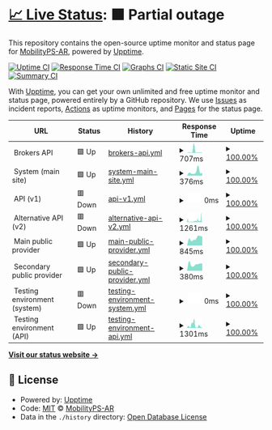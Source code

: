 # [📈 Live Status](https://status.mobilityps.com): <!--live status--> **🟧 Partial outage**

This repository contains the open-source uptime monitor and status page for [MobilityPS-AR](https://status.mobilityps.com), powered by [Upptime](https://github.com/upptime/upptime).

[![Uptime CI](https://github.com/MobilityPS-AR/upptime/workflows/Uptime%20CI/badge.svg)](https://github.com/upptime/upptime/actions?query=workflow%3A%22Uptime+CI%22)
[![Response Time CI](https://github.com/MobilityPS-AR/upptime/workflows/Response%20Time%20CI/badge.svg)](https://github.com/upptime/upptime/actions?query=workflow%3A%22Response+Time+CI%22)
[![Graphs CI](https://github.com/MobilityPS-AR/upptime/workflows/Graphs%20CI/badge.svg)](https://github.com/upptime/upptime/actions?query=workflow%3A%22Graphs+CI%22)
[![Static Site CI](https://github.com/MobilityPS-AR/upptime/workflows/Static%20Site%20CI/badge.svg)](https://github.com/upptime/upptime/actions?query=workflow%3A%22Static+Site+CI%22)
[![Summary CI](https://github.com/MobilityPS-AR/upptime/workflows/Summary%20CI/badge.svg)](https://github.com/upptime/upptime/actions?query=workflow%3A%22Summary+CI%22)

With [Upptime](https://upptime.js.org), you can get your own unlimited and free uptime monitor and status page, powered entirely by a GitHub repository. We use [Issues](https://github.com/MobilityPS-AR/upptime/issues) as incident reports, [Actions](https://github.com/MobilityPS-AR/upptime/actions) as uptime monitors, and [Pages](https://status.mobilityps.com) for the status page.

<!--start: status pages-->
<!-- This summary is generated by Upptime (https://github.com/upptime/upptime) -->
<!-- Do not edit this manually, your changes will be overwritten -->
<!-- prettier-ignore -->
| URL | Status | History | Response Time | Uptime |
| --- | ------ | ------- | ------------- | ------ |
| <img alt="" src="https://favicons.githubusercontent.com/null" height="13"> Brokers API | 🟩 Up | [brokers-api.yml](https://github.com/MobilityPS-AR/upptime/commits/HEAD/history/brokers-api.yml) | <details><summary><img alt="Response time graph" src="./graphs/brokers-api/response-time-week.png" height="20"> 707ms</summary><br><a href="https://status.mobilityps.com/history/brokers-api"><img alt="Response time 282" src="https://img.shields.io/endpoint?url=https%3A%2F%2Fraw.githubusercontent.com%2FMobilityPS-AR%2Fupptime%2FHEAD%2Fapi%2Fbrokers-api%2Fresponse-time.json"></a><br><a href="https://status.mobilityps.com/history/brokers-api"><img alt="24-hour response time 668" src="https://img.shields.io/endpoint?url=https%3A%2F%2Fraw.githubusercontent.com%2FMobilityPS-AR%2Fupptime%2FHEAD%2Fapi%2Fbrokers-api%2Fresponse-time-day.json"></a><br><a href="https://status.mobilityps.com/history/brokers-api"><img alt="7-day response time 707" src="https://img.shields.io/endpoint?url=https%3A%2F%2Fraw.githubusercontent.com%2FMobilityPS-AR%2Fupptime%2FHEAD%2Fapi%2Fbrokers-api%2Fresponse-time-week.json"></a><br><a href="https://status.mobilityps.com/history/brokers-api"><img alt="30-day response time 324" src="https://img.shields.io/endpoint?url=https%3A%2F%2Fraw.githubusercontent.com%2FMobilityPS-AR%2Fupptime%2FHEAD%2Fapi%2Fbrokers-api%2Fresponse-time-month.json"></a><br><a href="https://status.mobilityps.com/history/brokers-api"><img alt="1-year response time 286" src="https://img.shields.io/endpoint?url=https%3A%2F%2Fraw.githubusercontent.com%2FMobilityPS-AR%2Fupptime%2FHEAD%2Fapi%2Fbrokers-api%2Fresponse-time-year.json"></a></details> | <details><summary><a href="https://status.mobilityps.com/history/brokers-api">100.00%</a></summary><a href="https://status.mobilityps.com/history/brokers-api"><img alt="All-time uptime 100.00%" src="https://img.shields.io/endpoint?url=https%3A%2F%2Fraw.githubusercontent.com%2FMobilityPS-AR%2Fupptime%2FHEAD%2Fapi%2Fbrokers-api%2Fuptime.json"></a><br><a href="https://status.mobilityps.com/history/brokers-api"><img alt="24-hour uptime 100.00%" src="https://img.shields.io/endpoint?url=https%3A%2F%2Fraw.githubusercontent.com%2FMobilityPS-AR%2Fupptime%2FHEAD%2Fapi%2Fbrokers-api%2Fuptime-day.json"></a><br><a href="https://status.mobilityps.com/history/brokers-api"><img alt="7-day uptime 100.00%" src="https://img.shields.io/endpoint?url=https%3A%2F%2Fraw.githubusercontent.com%2FMobilityPS-AR%2Fupptime%2FHEAD%2Fapi%2Fbrokers-api%2Fuptime-week.json"></a><br><a href="https://status.mobilityps.com/history/brokers-api"><img alt="30-day uptime 100.00%" src="https://img.shields.io/endpoint?url=https%3A%2F%2Fraw.githubusercontent.com%2FMobilityPS-AR%2Fupptime%2FHEAD%2Fapi%2Fbrokers-api%2Fuptime-month.json"></a><br><a href="https://status.mobilityps.com/history/brokers-api"><img alt="1-year uptime 100.00%" src="https://img.shields.io/endpoint?url=https%3A%2F%2Fraw.githubusercontent.com%2FMobilityPS-AR%2Fupptime%2FHEAD%2Fapi%2Fbrokers-api%2Fuptime-year.json"></a></details>
| <img alt="" src="https://favicons.githubusercontent.com/null" height="13"> System (main site) | 🟩 Up | [system-main-site.yml](https://github.com/MobilityPS-AR/upptime/commits/HEAD/history/system-main-site.yml) | <details><summary><img alt="Response time graph" src="./graphs/system-main-site/response-time-week.png" height="20"> 376ms</summary><br><a href="https://status.mobilityps.com/history/system-main-site"><img alt="Response time 619" src="https://img.shields.io/endpoint?url=https%3A%2F%2Fraw.githubusercontent.com%2FMobilityPS-AR%2Fupptime%2FHEAD%2Fapi%2Fsystem-main-site%2Fresponse-time.json"></a><br><a href="https://status.mobilityps.com/history/system-main-site"><img alt="24-hour response time 242" src="https://img.shields.io/endpoint?url=https%3A%2F%2Fraw.githubusercontent.com%2FMobilityPS-AR%2Fupptime%2FHEAD%2Fapi%2Fsystem-main-site%2Fresponse-time-day.json"></a><br><a href="https://status.mobilityps.com/history/system-main-site"><img alt="7-day response time 376" src="https://img.shields.io/endpoint?url=https%3A%2F%2Fraw.githubusercontent.com%2FMobilityPS-AR%2Fupptime%2FHEAD%2Fapi%2Fsystem-main-site%2Fresponse-time-week.json"></a><br><a href="https://status.mobilityps.com/history/system-main-site"><img alt="30-day response time 314" src="https://img.shields.io/endpoint?url=https%3A%2F%2Fraw.githubusercontent.com%2FMobilityPS-AR%2Fupptime%2FHEAD%2Fapi%2Fsystem-main-site%2Fresponse-time-month.json"></a><br><a href="https://status.mobilityps.com/history/system-main-site"><img alt="1-year response time 618" src="https://img.shields.io/endpoint?url=https%3A%2F%2Fraw.githubusercontent.com%2FMobilityPS-AR%2Fupptime%2FHEAD%2Fapi%2Fsystem-main-site%2Fresponse-time-year.json"></a></details> | <details><summary><a href="https://status.mobilityps.com/history/system-main-site">100.00%</a></summary><a href="https://status.mobilityps.com/history/system-main-site"><img alt="All-time uptime 100.00%" src="https://img.shields.io/endpoint?url=https%3A%2F%2Fraw.githubusercontent.com%2FMobilityPS-AR%2Fupptime%2FHEAD%2Fapi%2Fsystem-main-site%2Fuptime.json"></a><br><a href="https://status.mobilityps.com/history/system-main-site"><img alt="24-hour uptime 100.00%" src="https://img.shields.io/endpoint?url=https%3A%2F%2Fraw.githubusercontent.com%2FMobilityPS-AR%2Fupptime%2FHEAD%2Fapi%2Fsystem-main-site%2Fuptime-day.json"></a><br><a href="https://status.mobilityps.com/history/system-main-site"><img alt="7-day uptime 100.00%" src="https://img.shields.io/endpoint?url=https%3A%2F%2Fraw.githubusercontent.com%2FMobilityPS-AR%2Fupptime%2FHEAD%2Fapi%2Fsystem-main-site%2Fuptime-week.json"></a><br><a href="https://status.mobilityps.com/history/system-main-site"><img alt="30-day uptime 100.00%" src="https://img.shields.io/endpoint?url=https%3A%2F%2Fraw.githubusercontent.com%2FMobilityPS-AR%2Fupptime%2FHEAD%2Fapi%2Fsystem-main-site%2Fuptime-month.json"></a><br><a href="https://status.mobilityps.com/history/system-main-site"><img alt="1-year uptime 100.00%" src="https://img.shields.io/endpoint?url=https%3A%2F%2Fraw.githubusercontent.com%2FMobilityPS-AR%2Fupptime%2FHEAD%2Fapi%2Fsystem-main-site%2Fuptime-year.json"></a></details>
| <img alt="" src="https://favicons.githubusercontent.com/null" height="13"> API (v1) | 🟥 Down | [api-v1.yml](https://github.com/MobilityPS-AR/upptime/commits/HEAD/history/api-v1.yml) | <details><summary><img alt="Response time graph" src="./graphs/api-v1/response-time-week.png" height="20"> 0ms</summary><br><a href="https://status.mobilityps.com/history/api-v1"><img alt="Response time 836" src="https://img.shields.io/endpoint?url=https%3A%2F%2Fraw.githubusercontent.com%2FMobilityPS-AR%2Fupptime%2FHEAD%2Fapi%2Fapi-v1%2Fresponse-time.json"></a><br><a href="https://status.mobilityps.com/history/api-v1"><img alt="24-hour response time 0" src="https://img.shields.io/endpoint?url=https%3A%2F%2Fraw.githubusercontent.com%2FMobilityPS-AR%2Fupptime%2FHEAD%2Fapi%2Fapi-v1%2Fresponse-time-day.json"></a><br><a href="https://status.mobilityps.com/history/api-v1"><img alt="7-day response time 0" src="https://img.shields.io/endpoint?url=https%3A%2F%2Fraw.githubusercontent.com%2FMobilityPS-AR%2Fupptime%2FHEAD%2Fapi%2Fapi-v1%2Fresponse-time-week.json"></a><br><a href="https://status.mobilityps.com/history/api-v1"><img alt="30-day response time 0" src="https://img.shields.io/endpoint?url=https%3A%2F%2Fraw.githubusercontent.com%2FMobilityPS-AR%2Fupptime%2FHEAD%2Fapi%2Fapi-v1%2Fresponse-time-month.json"></a><br><a href="https://status.mobilityps.com/history/api-v1"><img alt="1-year response time 848" src="https://img.shields.io/endpoint?url=https%3A%2F%2Fraw.githubusercontent.com%2FMobilityPS-AR%2Fupptime%2FHEAD%2Fapi%2Fapi-v1%2Fresponse-time-year.json"></a></details> | <details><summary><a href="https://status.mobilityps.com/history/api-v1">100.00%</a></summary><a href="https://status.mobilityps.com/history/api-v1"><img alt="All-time uptime 100.00%" src="https://img.shields.io/endpoint?url=https%3A%2F%2Fraw.githubusercontent.com%2FMobilityPS-AR%2Fupptime%2FHEAD%2Fapi%2Fapi-v1%2Fuptime.json"></a><br><a href="https://status.mobilityps.com/history/api-v1"><img alt="24-hour uptime 100.00%" src="https://img.shields.io/endpoint?url=https%3A%2F%2Fraw.githubusercontent.com%2FMobilityPS-AR%2Fupptime%2FHEAD%2Fapi%2Fapi-v1%2Fuptime-day.json"></a><br><a href="https://status.mobilityps.com/history/api-v1"><img alt="7-day uptime 100.00%" src="https://img.shields.io/endpoint?url=https%3A%2F%2Fraw.githubusercontent.com%2FMobilityPS-AR%2Fupptime%2FHEAD%2Fapi%2Fapi-v1%2Fuptime-week.json"></a><br><a href="https://status.mobilityps.com/history/api-v1"><img alt="30-day uptime 100.00%" src="https://img.shields.io/endpoint?url=https%3A%2F%2Fraw.githubusercontent.com%2FMobilityPS-AR%2Fupptime%2FHEAD%2Fapi%2Fapi-v1%2Fuptime-month.json"></a><br><a href="https://status.mobilityps.com/history/api-v1"><img alt="1-year uptime 100.00%" src="https://img.shields.io/endpoint?url=https%3A%2F%2Fraw.githubusercontent.com%2FMobilityPS-AR%2Fupptime%2FHEAD%2Fapi%2Fapi-v1%2Fuptime-year.json"></a></details>
| <img alt="" src="https://favicons.githubusercontent.com/null" height="13"> Alternative API (v2) | 🟥 Down | [alternative-api-v2.yml](https://github.com/MobilityPS-AR/upptime/commits/HEAD/history/alternative-api-v2.yml) | <details><summary><img alt="Response time graph" src="./graphs/alternative-api-v2/response-time-week.png" height="20"> 1261ms</summary><br><a href="https://status.mobilityps.com/history/alternative-api-v2"><img alt="Response time 951" src="https://img.shields.io/endpoint?url=https%3A%2F%2Fraw.githubusercontent.com%2FMobilityPS-AR%2Fupptime%2FHEAD%2Fapi%2Falternative-api-v2%2Fresponse-time.json"></a><br><a href="https://status.mobilityps.com/history/alternative-api-v2"><img alt="24-hour response time 0" src="https://img.shields.io/endpoint?url=https%3A%2F%2Fraw.githubusercontent.com%2FMobilityPS-AR%2Fupptime%2FHEAD%2Fapi%2Falternative-api-v2%2Fresponse-time-day.json"></a><br><a href="https://status.mobilityps.com/history/alternative-api-v2"><img alt="7-day response time 1261" src="https://img.shields.io/endpoint?url=https%3A%2F%2Fraw.githubusercontent.com%2FMobilityPS-AR%2Fupptime%2FHEAD%2Fapi%2Falternative-api-v2%2Fresponse-time-week.json"></a><br><a href="https://status.mobilityps.com/history/alternative-api-v2"><img alt="30-day response time 1441" src="https://img.shields.io/endpoint?url=https%3A%2F%2Fraw.githubusercontent.com%2FMobilityPS-AR%2Fupptime%2FHEAD%2Fapi%2Falternative-api-v2%2Fresponse-time-month.json"></a><br><a href="https://status.mobilityps.com/history/alternative-api-v2"><img alt="1-year response time 997" src="https://img.shields.io/endpoint?url=https%3A%2F%2Fraw.githubusercontent.com%2FMobilityPS-AR%2Fupptime%2FHEAD%2Fapi%2Falternative-api-v2%2Fresponse-time-year.json"></a></details> | <details><summary><a href="https://status.mobilityps.com/history/alternative-api-v2">100.00%</a></summary><a href="https://status.mobilityps.com/history/alternative-api-v2"><img alt="All-time uptime 100.00%" src="https://img.shields.io/endpoint?url=https%3A%2F%2Fraw.githubusercontent.com%2FMobilityPS-AR%2Fupptime%2FHEAD%2Fapi%2Falternative-api-v2%2Fuptime.json"></a><br><a href="https://status.mobilityps.com/history/alternative-api-v2"><img alt="24-hour uptime 100.00%" src="https://img.shields.io/endpoint?url=https%3A%2F%2Fraw.githubusercontent.com%2FMobilityPS-AR%2Fupptime%2FHEAD%2Fapi%2Falternative-api-v2%2Fuptime-day.json"></a><br><a href="https://status.mobilityps.com/history/alternative-api-v2"><img alt="7-day uptime 100.00%" src="https://img.shields.io/endpoint?url=https%3A%2F%2Fraw.githubusercontent.com%2FMobilityPS-AR%2Fupptime%2FHEAD%2Fapi%2Falternative-api-v2%2Fuptime-week.json"></a><br><a href="https://status.mobilityps.com/history/alternative-api-v2"><img alt="30-day uptime 100.00%" src="https://img.shields.io/endpoint?url=https%3A%2F%2Fraw.githubusercontent.com%2FMobilityPS-AR%2Fupptime%2FHEAD%2Fapi%2Falternative-api-v2%2Fuptime-month.json"></a><br><a href="https://status.mobilityps.com/history/alternative-api-v2"><img alt="1-year uptime 100.00%" src="https://img.shields.io/endpoint?url=https%3A%2F%2Fraw.githubusercontent.com%2FMobilityPS-AR%2Fupptime%2FHEAD%2Fapi%2Falternative-api-v2%2Fuptime-year.json"></a></details>
| <img alt="" src="https://favicons.githubusercontent.com/null" height="13"> Main public provider | 🟩 Up | [main-public-provider.yml](https://github.com/MobilityPS-AR/upptime/commits/HEAD/history/main-public-provider.yml) | <details><summary><img alt="Response time graph" src="./graphs/main-public-provider/response-time-week.png" height="20"> 845ms</summary><br><a href="https://status.mobilityps.com/history/main-public-provider"><img alt="Response time 734" src="https://img.shields.io/endpoint?url=https%3A%2F%2Fraw.githubusercontent.com%2FMobilityPS-AR%2Fupptime%2FHEAD%2Fapi%2Fmain-public-provider%2Fresponse-time.json"></a><br><a href="https://status.mobilityps.com/history/main-public-provider"><img alt="24-hour response time 1035" src="https://img.shields.io/endpoint?url=https%3A%2F%2Fraw.githubusercontent.com%2FMobilityPS-AR%2Fupptime%2FHEAD%2Fapi%2Fmain-public-provider%2Fresponse-time-day.json"></a><br><a href="https://status.mobilityps.com/history/main-public-provider"><img alt="7-day response time 845" src="https://img.shields.io/endpoint?url=https%3A%2F%2Fraw.githubusercontent.com%2FMobilityPS-AR%2Fupptime%2FHEAD%2Fapi%2Fmain-public-provider%2Fresponse-time-week.json"></a><br><a href="https://status.mobilityps.com/history/main-public-provider"><img alt="30-day response time 826" src="https://img.shields.io/endpoint?url=https%3A%2F%2Fraw.githubusercontent.com%2FMobilityPS-AR%2Fupptime%2FHEAD%2Fapi%2Fmain-public-provider%2Fresponse-time-month.json"></a><br><a href="https://status.mobilityps.com/history/main-public-provider"><img alt="1-year response time 697" src="https://img.shields.io/endpoint?url=https%3A%2F%2Fraw.githubusercontent.com%2FMobilityPS-AR%2Fupptime%2FHEAD%2Fapi%2Fmain-public-provider%2Fresponse-time-year.json"></a></details> | <details><summary><a href="https://status.mobilityps.com/history/main-public-provider">100.00%</a></summary><a href="https://status.mobilityps.com/history/main-public-provider"><img alt="All-time uptime 100.00%" src="https://img.shields.io/endpoint?url=https%3A%2F%2Fraw.githubusercontent.com%2FMobilityPS-AR%2Fupptime%2FHEAD%2Fapi%2Fmain-public-provider%2Fuptime.json"></a><br><a href="https://status.mobilityps.com/history/main-public-provider"><img alt="24-hour uptime 100.00%" src="https://img.shields.io/endpoint?url=https%3A%2F%2Fraw.githubusercontent.com%2FMobilityPS-AR%2Fupptime%2FHEAD%2Fapi%2Fmain-public-provider%2Fuptime-day.json"></a><br><a href="https://status.mobilityps.com/history/main-public-provider"><img alt="7-day uptime 100.00%" src="https://img.shields.io/endpoint?url=https%3A%2F%2Fraw.githubusercontent.com%2FMobilityPS-AR%2Fupptime%2FHEAD%2Fapi%2Fmain-public-provider%2Fuptime-week.json"></a><br><a href="https://status.mobilityps.com/history/main-public-provider"><img alt="30-day uptime 100.00%" src="https://img.shields.io/endpoint?url=https%3A%2F%2Fraw.githubusercontent.com%2FMobilityPS-AR%2Fupptime%2FHEAD%2Fapi%2Fmain-public-provider%2Fuptime-month.json"></a><br><a href="https://status.mobilityps.com/history/main-public-provider"><img alt="1-year uptime 100.00%" src="https://img.shields.io/endpoint?url=https%3A%2F%2Fraw.githubusercontent.com%2FMobilityPS-AR%2Fupptime%2FHEAD%2Fapi%2Fmain-public-provider%2Fuptime-year.json"></a></details>
| <img alt="" src="https://favicons.githubusercontent.com/null" height="13"> Secondary public provider | 🟩 Up | [secondary-public-provider.yml](https://github.com/MobilityPS-AR/upptime/commits/HEAD/history/secondary-public-provider.yml) | <details><summary><img alt="Response time graph" src="./graphs/secondary-public-provider/response-time-week.png" height="20"> 380ms</summary><br><a href="https://status.mobilityps.com/history/secondary-public-provider"><img alt="Response time 950" src="https://img.shields.io/endpoint?url=https%3A%2F%2Fraw.githubusercontent.com%2FMobilityPS-AR%2Fupptime%2FHEAD%2Fapi%2Fsecondary-public-provider%2Fresponse-time.json"></a><br><a href="https://status.mobilityps.com/history/secondary-public-provider"><img alt="24-hour response time 423" src="https://img.shields.io/endpoint?url=https%3A%2F%2Fraw.githubusercontent.com%2FMobilityPS-AR%2Fupptime%2FHEAD%2Fapi%2Fsecondary-public-provider%2Fresponse-time-day.json"></a><br><a href="https://status.mobilityps.com/history/secondary-public-provider"><img alt="7-day response time 380" src="https://img.shields.io/endpoint?url=https%3A%2F%2Fraw.githubusercontent.com%2FMobilityPS-AR%2Fupptime%2FHEAD%2Fapi%2Fsecondary-public-provider%2Fresponse-time-week.json"></a><br><a href="https://status.mobilityps.com/history/secondary-public-provider"><img alt="30-day response time 377" src="https://img.shields.io/endpoint?url=https%3A%2F%2Fraw.githubusercontent.com%2FMobilityPS-AR%2Fupptime%2FHEAD%2Fapi%2Fsecondary-public-provider%2Fresponse-time-month.json"></a><br><a href="https://status.mobilityps.com/history/secondary-public-provider"><img alt="1-year response time 1021" src="https://img.shields.io/endpoint?url=https%3A%2F%2Fraw.githubusercontent.com%2FMobilityPS-AR%2Fupptime%2FHEAD%2Fapi%2Fsecondary-public-provider%2Fresponse-time-year.json"></a></details> | <details><summary><a href="https://status.mobilityps.com/history/secondary-public-provider">100.00%</a></summary><a href="https://status.mobilityps.com/history/secondary-public-provider"><img alt="All-time uptime 100.00%" src="https://img.shields.io/endpoint?url=https%3A%2F%2Fraw.githubusercontent.com%2FMobilityPS-AR%2Fupptime%2FHEAD%2Fapi%2Fsecondary-public-provider%2Fuptime.json"></a><br><a href="https://status.mobilityps.com/history/secondary-public-provider"><img alt="24-hour uptime 100.00%" src="https://img.shields.io/endpoint?url=https%3A%2F%2Fraw.githubusercontent.com%2FMobilityPS-AR%2Fupptime%2FHEAD%2Fapi%2Fsecondary-public-provider%2Fuptime-day.json"></a><br><a href="https://status.mobilityps.com/history/secondary-public-provider"><img alt="7-day uptime 100.00%" src="https://img.shields.io/endpoint?url=https%3A%2F%2Fraw.githubusercontent.com%2FMobilityPS-AR%2Fupptime%2FHEAD%2Fapi%2Fsecondary-public-provider%2Fuptime-week.json"></a><br><a href="https://status.mobilityps.com/history/secondary-public-provider"><img alt="30-day uptime 100.00%" src="https://img.shields.io/endpoint?url=https%3A%2F%2Fraw.githubusercontent.com%2FMobilityPS-AR%2Fupptime%2FHEAD%2Fapi%2Fsecondary-public-provider%2Fuptime-month.json"></a><br><a href="https://status.mobilityps.com/history/secondary-public-provider"><img alt="1-year uptime 100.00%" src="https://img.shields.io/endpoint?url=https%3A%2F%2Fraw.githubusercontent.com%2FMobilityPS-AR%2Fupptime%2FHEAD%2Fapi%2Fsecondary-public-provider%2Fuptime-year.json"></a></details>
| <img alt="" src="https://favicons.githubusercontent.com/null" height="13"> Testing environment (system) | 🟥 Down | [testing-environment-system.yml](https://github.com/MobilityPS-AR/upptime/commits/HEAD/history/testing-environment-system.yml) | <details><summary><img alt="Response time graph" src="./graphs/testing-environment-system/response-time-week.png" height="20"> 0ms</summary><br><a href="https://status.mobilityps.com/history/testing-environment-system"><img alt="Response time 1493" src="https://img.shields.io/endpoint?url=https%3A%2F%2Fraw.githubusercontent.com%2FMobilityPS-AR%2Fupptime%2FHEAD%2Fapi%2Ftesting-environment-system%2Fresponse-time.json"></a><br><a href="https://status.mobilityps.com/history/testing-environment-system"><img alt="24-hour response time 0" src="https://img.shields.io/endpoint?url=https%3A%2F%2Fraw.githubusercontent.com%2FMobilityPS-AR%2Fupptime%2FHEAD%2Fapi%2Ftesting-environment-system%2Fresponse-time-day.json"></a><br><a href="https://status.mobilityps.com/history/testing-environment-system"><img alt="7-day response time 0" src="https://img.shields.io/endpoint?url=https%3A%2F%2Fraw.githubusercontent.com%2FMobilityPS-AR%2Fupptime%2FHEAD%2Fapi%2Ftesting-environment-system%2Fresponse-time-week.json"></a><br><a href="https://status.mobilityps.com/history/testing-environment-system"><img alt="30-day response time 0" src="https://img.shields.io/endpoint?url=https%3A%2F%2Fraw.githubusercontent.com%2FMobilityPS-AR%2Fupptime%2FHEAD%2Fapi%2Ftesting-environment-system%2Fresponse-time-month.json"></a><br><a href="https://status.mobilityps.com/history/testing-environment-system"><img alt="1-year response time 1854" src="https://img.shields.io/endpoint?url=https%3A%2F%2Fraw.githubusercontent.com%2FMobilityPS-AR%2Fupptime%2FHEAD%2Fapi%2Ftesting-environment-system%2Fresponse-time-year.json"></a></details> | <details><summary><a href="https://status.mobilityps.com/history/testing-environment-system">100.00%</a></summary><a href="https://status.mobilityps.com/history/testing-environment-system"><img alt="All-time uptime 100.00%" src="https://img.shields.io/endpoint?url=https%3A%2F%2Fraw.githubusercontent.com%2FMobilityPS-AR%2Fupptime%2FHEAD%2Fapi%2Ftesting-environment-system%2Fuptime.json"></a><br><a href="https://status.mobilityps.com/history/testing-environment-system"><img alt="24-hour uptime 100.00%" src="https://img.shields.io/endpoint?url=https%3A%2F%2Fraw.githubusercontent.com%2FMobilityPS-AR%2Fupptime%2FHEAD%2Fapi%2Ftesting-environment-system%2Fuptime-day.json"></a><br><a href="https://status.mobilityps.com/history/testing-environment-system"><img alt="7-day uptime 100.00%" src="https://img.shields.io/endpoint?url=https%3A%2F%2Fraw.githubusercontent.com%2FMobilityPS-AR%2Fupptime%2FHEAD%2Fapi%2Ftesting-environment-system%2Fuptime-week.json"></a><br><a href="https://status.mobilityps.com/history/testing-environment-system"><img alt="30-day uptime 100.00%" src="https://img.shields.io/endpoint?url=https%3A%2F%2Fraw.githubusercontent.com%2FMobilityPS-AR%2Fupptime%2FHEAD%2Fapi%2Ftesting-environment-system%2Fuptime-month.json"></a><br><a href="https://status.mobilityps.com/history/testing-environment-system"><img alt="1-year uptime 100.00%" src="https://img.shields.io/endpoint?url=https%3A%2F%2Fraw.githubusercontent.com%2FMobilityPS-AR%2Fupptime%2FHEAD%2Fapi%2Ftesting-environment-system%2Fuptime-year.json"></a></details>
| <img alt="" src="https://favicons.githubusercontent.com/null" height="13"> Testing environment (API) | 🟩 Up | [testing-environment-api.yml](https://github.com/MobilityPS-AR/upptime/commits/HEAD/history/testing-environment-api.yml) | <details><summary><img alt="Response time graph" src="./graphs/testing-environment-api/response-time-week.png" height="20"> 1301ms</summary><br><a href="https://status.mobilityps.com/history/testing-environment-api"><img alt="Response time 1778" src="https://img.shields.io/endpoint?url=https%3A%2F%2Fraw.githubusercontent.com%2FMobilityPS-AR%2Fupptime%2FHEAD%2Fapi%2Ftesting-environment-api%2Fresponse-time.json"></a><br><a href="https://status.mobilityps.com/history/testing-environment-api"><img alt="24-hour response time 227" src="https://img.shields.io/endpoint?url=https%3A%2F%2Fraw.githubusercontent.com%2FMobilityPS-AR%2Fupptime%2FHEAD%2Fapi%2Ftesting-environment-api%2Fresponse-time-day.json"></a><br><a href="https://status.mobilityps.com/history/testing-environment-api"><img alt="7-day response time 1301" src="https://img.shields.io/endpoint?url=https%3A%2F%2Fraw.githubusercontent.com%2FMobilityPS-AR%2Fupptime%2FHEAD%2Fapi%2Ftesting-environment-api%2Fresponse-time-week.json"></a><br><a href="https://status.mobilityps.com/history/testing-environment-api"><img alt="30-day response time 1272" src="https://img.shields.io/endpoint?url=https%3A%2F%2Fraw.githubusercontent.com%2FMobilityPS-AR%2Fupptime%2FHEAD%2Fapi%2Ftesting-environment-api%2Fresponse-time-month.json"></a><br><a href="https://status.mobilityps.com/history/testing-environment-api"><img alt="1-year response time 1807" src="https://img.shields.io/endpoint?url=https%3A%2F%2Fraw.githubusercontent.com%2FMobilityPS-AR%2Fupptime%2FHEAD%2Fapi%2Ftesting-environment-api%2Fresponse-time-year.json"></a></details> | <details><summary><a href="https://status.mobilityps.com/history/testing-environment-api">100.00%</a></summary><a href="https://status.mobilityps.com/history/testing-environment-api"><img alt="All-time uptime 100.00%" src="https://img.shields.io/endpoint?url=https%3A%2F%2Fraw.githubusercontent.com%2FMobilityPS-AR%2Fupptime%2FHEAD%2Fapi%2Ftesting-environment-api%2Fuptime.json"></a><br><a href="https://status.mobilityps.com/history/testing-environment-api"><img alt="24-hour uptime 100.00%" src="https://img.shields.io/endpoint?url=https%3A%2F%2Fraw.githubusercontent.com%2FMobilityPS-AR%2Fupptime%2FHEAD%2Fapi%2Ftesting-environment-api%2Fuptime-day.json"></a><br><a href="https://status.mobilityps.com/history/testing-environment-api"><img alt="7-day uptime 100.00%" src="https://img.shields.io/endpoint?url=https%3A%2F%2Fraw.githubusercontent.com%2FMobilityPS-AR%2Fupptime%2FHEAD%2Fapi%2Ftesting-environment-api%2Fuptime-week.json"></a><br><a href="https://status.mobilityps.com/history/testing-environment-api"><img alt="30-day uptime 100.00%" src="https://img.shields.io/endpoint?url=https%3A%2F%2Fraw.githubusercontent.com%2FMobilityPS-AR%2Fupptime%2FHEAD%2Fapi%2Ftesting-environment-api%2Fuptime-month.json"></a><br><a href="https://status.mobilityps.com/history/testing-environment-api"><img alt="1-year uptime 100.00%" src="https://img.shields.io/endpoint?url=https%3A%2F%2Fraw.githubusercontent.com%2FMobilityPS-AR%2Fupptime%2FHEAD%2Fapi%2Ftesting-environment-api%2Fuptime-year.json"></a></details>

<!--end: status pages-->

[**Visit our status website →**](https://status.mobilityps.com)

## 📄 License

- Powered by: [Upptime](https://github.com/upptime/upptime)
- Code: [MIT](./LICENSE) © [MobilityPS-AR](https://status.mobilityps.com)
- Data in the `./history` directory: [Open Database License](https://opendatacommons.org/licenses/odbl/1-0/)
